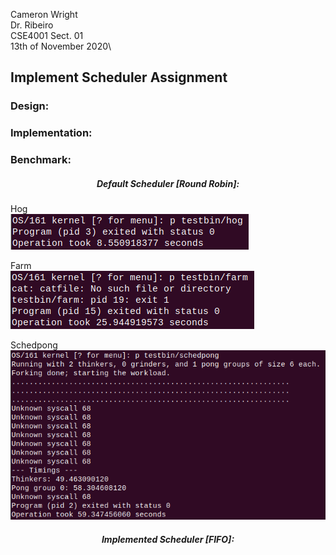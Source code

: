 
Cameron Wright\
Dr. Ribeiro\
CSE4001 Sect. 01\
13th of November 2020\

## Implement Scheduler Assignment

### Design:


### Implementation:

### Benchmark:

<center> <h5>Default Scheduler [Round Robin]:</h5> </center>

Hog\
![](DefaultHog.png)

Farm\
![](DefaultFarm.png)

Schedpong\
![](DefaultPong.png)

<center> <h5>Implemented Scheduler [FIFO]:</h5> </center>

